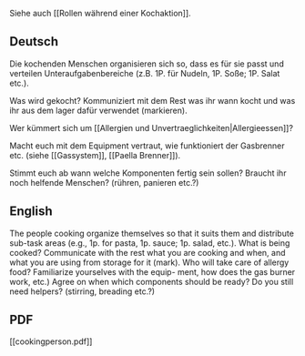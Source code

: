 Siehe auch [[Rollen während einer Kochaktion]].
## Deutsch
Die kochenden Menschen organisieren sich so, dass es für sie passt und verteilen Unteraufgabenbereiche (z.B. 1P. für Nudeln, 1P. Soße; 1P. Salat etc.). 

Was wird gekocht? Kommuniziert mit dem Rest was ihr wann kocht und was ihr aus dem lager dafür verwendet (markieren). 

Wer kümmert sich um [[Allergien und Unvertraeglichkeiten|Allergieessen]]?

Macht euch mit dem Equipment vertraut, wie funktioniert der Gasbrenner etc. (siehe [[Gassystem]], [[Paella Brenner]]).

Stimmt euch ab wann welche Komponenten fertig sein sollen? Braucht ihr noch helfende Menschen? (rühren, panieren etc.?)

## English
The people cooking organize themselves so that it suits them and distribute sub-task areas (e.g., 1p. for pasta, 1p. sauce; 1p. salad, etc.). What is being cooked? Communicate with the rest what you are cooking and when, and what you are using from storage for it (mark). Who will take care of allergy food? Familiarize yourselves with the equip- ment, how does the gas burner work, etc.) Agree on when which components should be ready? Do you still need helpers? (stirring, breading etc.?)

## PDF
[[cookingperson.pdf]]
